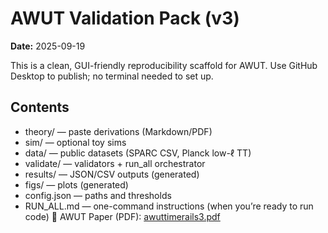 # AWUT Validation Pack (v3)
**Date:** 2025-09-19

This is a clean, GUI-friendly reproducibility scaffold for AWUT. 
Use GitHub Desktop to publish; no terminal needed to set up.

## Contents
- theory/ — paste derivations (Markdown/PDF)
- sim/ — optional toy sims
- data/ — public datasets (SPARC CSV, Planck low-ℓ TT)
- validate/ — validators + run_all orchestrator
- results/ — JSON/CSV outputs (generated)
- figs/ — plots (generated)
- config.json — paths and thresholds
- RUN_ALL.md — one-command instructions (when you’re ready to run code)
📄 AWUT Paper (PDF): [awuttimerails3.pdf](awuttimerails3.pdf)

